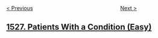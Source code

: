<!--|This file generated by command(leetcode description); DO NOT EDIT.    |-->
<!--+----------------------------------------------------------------------+-->
<!--|@author    openset <openset.wang@gmail.com>                           |-->
<!--|@link      https://github.com/openset                                 |-->
<!--|@home      https://github.com/openset/leetcode                        |-->
<!--+----------------------------------------------------------------------+-->

[< Previous](../minimum-number-of-increments-on-subarrays-to-form-a-target-array "Minimum Number of Increments on Subarrays to Form a Target Array")
　　　　　　　　　　　　　　　　
[Next >](../shuffle-string "Shuffle String")

## [1527. Patients With a Condition (Easy)](https://leetcode.com/problems/patients-with-a-condition "")


